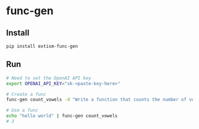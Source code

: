 # func-gen

## Install

```
pip install extism-func-gen
```

## Run

```bash
# Need to set the OpenAI API key
export OPENAI_API_KEY="sk-<paste-key-here>"

# Create a func
func-gen count_vowels -d "Write a function that counts the number of vowels in an input string"

# Use a func
echo "hello world" | func-gen count_vowels
# 3
```

